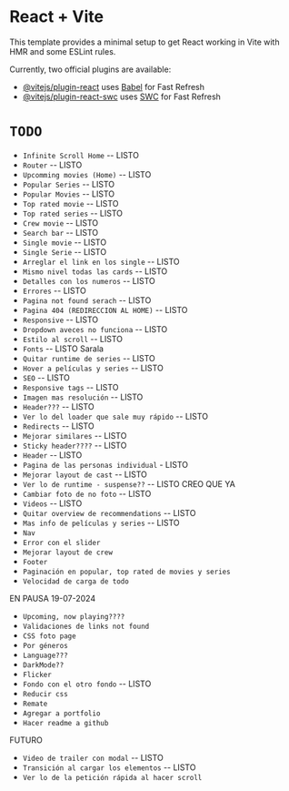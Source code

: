 # React + Vite

This template provides a minimal setup to get React working in Vite with HMR and some ESLint rules.

Currently, two official plugins are available:

- [@vitejs/plugin-react](https://github.com/vitejs/vite-plugin-react/blob/main/packages/plugin-react/README.md) uses [Babel](https://babeljs.io/) for Fast Refresh
- [@vitejs/plugin-react-swc](https://github.com/vitejs/vite-plugin-react-swc) uses [SWC](https://swc.rs/) for Fast Refresh

# `TODO`

- `Infinite Scroll Home` -- LISTO
- `Router` -- LISTO
- `Upcomming movies (Home)` -- LISTO
- `Popular Series` -- LISTO
- `Popular Movies` -- LISTO
- `Top rated movie` -- LISTO
- `Top rated series` -- LISTO
- `Crew movie` -- LISTO
- `Search bar` -- LISTO
- `Single movie` -- LISTO
- `Single Serie` -- LISTO
- `Arreglar el link en los single` -- LISTO
- `Mismo nivel todas las cards` -- LISTO
- `Detalles con los numeros` -- LISTO
- `Errores` -- LISTO
- `Pagina not found serach` -- LISTO
- `Pagina 404 (REDIRECCION AL HOME)` -- LISTO
- `Responsive` -- LISTO
- `Dropdown aveces no funciona` -- LISTO
- `Estilo al scroll` -- LISTO
- `Fonts` -- LISTO Sarala
- `Quitar runtime de series` -- LISTO
- `Hover a películas y series` -- LISTO
- `SEO` -- LISTO
- `Responsive tags` -- LISTO
- `Imagen mas resolución` -- LISTO
- `Header???` -- LISTO
- `Ver lo del loader que sale muy rápido` -- LISTO
- `Redirects` -- LISTO
- `Mejorar similares` -- LISTO
- `Sticky header????` -- LISTO
- `Header` -- LISTO
- `Pagina de las personas individual` - LISTO
- `Mejorar layout de cast` -- LISTO
- `Ver lo de runtime - suspense??` -- LISTO CREO QUE YA
- `Cambiar foto de no foto` -- LISTO
- `Videos` -- LISTO
- `Quitar overview de recommendations` -- LISTO
- `Mas info de películas y series` -- LISTO
- `Nav`
- `Error con el slider`
- `Mejorar layout de crew`
- `Footer`
- `Paginación en popular, top rated de movies y series`
- `Velocidad de carga de todo`

EN PAUSA 19-07-2024

- `Upcoming, now playing????`
- `Validaciones de links not found`
- `CSS foto page`
- `Por géneros`
- `Language???`
- `DarkMode??`
- `Flicker`
- `Fondo con el otro fondo` -- LISTO
- `Reducir css`
- `Remate`
- `Agregar a portfolio`
- `Hacer readme a github`

FUTURO

- `Video de trailer con modal` -- LISTO
- `Transición al cargar los elementos` -- LISTO
- `Ver lo de la petición rápida al hacer scroll`
